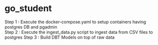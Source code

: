 # go_student

Step 1 : Execute the docker-compose.yaml to setup containers having postgres DB and pgadmin                                                             
Step 2 : Execute the ingest_data.py script to ingest data from CSV files to postgres 
Step 3 : Build DBT Models on top of raw data 
